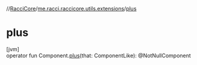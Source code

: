 //[RacciCore](../../index.md)/[me.racci.raccicore.utils.extensions](index.md)/[plus](plus.md)

# plus

[jvm]\
operator fun Component.[plus](plus.md)(that: ComponentLike): @NotNullComponent
